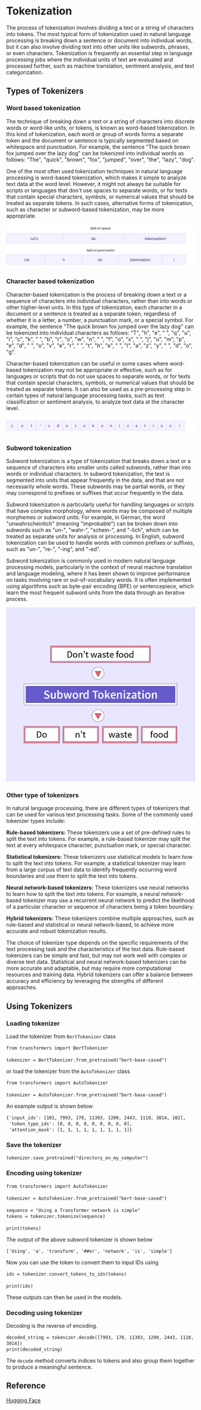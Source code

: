 # Tokenization

The process of tokenization involves dividing a text or a string of characters into tokens. The most typical form of tokenization used in natural language processing is breaking down a sentence or document into individual words, but it can also involve dividing text into other units like subwords, phrases, or even characters. Tokenization is frequently an essential step in language processing jobs where the individual units of text are evaluated and processed further, such as machine translation, sentiment analysis, and text categorization.

## Types of Tokenizers
### Word based tokenization

The technique of breaking down a text or a string of characters into discrete words or word-like units, or tokens, is known as word-based tokenization. In this kind of tokenization, each word or group of words forms a separate token and the document or sentence is typically segmented based on whitespace and punctuation. For example, the sentence "The quick brown fox jumped over the lazy dog" can be tokenized into individual words as follows: "The", "quick", "brown", "fox", "jumped", "over", "the", "lazy", "dog".

One of the most often used tokenization techniques in natural language processing is word-based tokenization, which makes it simple to analyze text data at the word level. However, it might not always be suitable for scripts or languages that don't use spaces to separate words, or for texts that contain special characters, symbols, or numerical values that should be treated as separate tokens. In such cases, alternative forms of tokenization, such as character or subword-based tokenization, may be more appropriate.

![word_based_tokenization](/assets/img/2023-05-03-Tokenization/word_based_tokenization.svg)

### Character based tokenization
Character-based tokenization is the process of breaking down a text or a sequence of characters into individual characters, rather than into words or other higher-level units. In this type of tokenization, each character in a document or a sentence is treated as a separate token, regardless of whether it is a letter, a number, a punctuation mark, or a special symbol. For example, the sentence "The quick brown fox jumped over the lazy dog" can be tokenized into individual characters as follows: "T", "h", "e", " ", "q", "u", "i", "c", "k", " ", "b", "r", "o", "w", "n", " ", "f", "o", "x", " ", "j", "u", "m", "p", "e", "d", " ", "o", "v", "e", "r", " ", "t", "h", "e", " ", "l", "a", "z", "y", " ", "d", "o", "g".

Character-based tokenization can be useful in some cases where word-based tokenization may not be appropriate or effective, such as for languages or scripts that do not use spaces to separate words, or for texts that contain special characters, symbols, or numerical values that should be treated as separate tokens. It can also be used as a pre-processing step in certain types of natural language processing tasks, such as text classification or sentiment analysis, to analyze text data at the character level.

![character_based_tokenization](/assets/img/2023-05-03-Tokenization/character_based_tokenization.svg)

### Subword tokenization

Subword tokenization is a type of tokenization that breaks down a text or a sequence of characters into smaller units called subwords, rather than into words or individual characters. In subword tokenization, the text is segmented into units that appear frequently in the data, and that are not necessarily whole words. These subwords may be partial words, or they may correspond to prefixes or suffixes that occur frequently in the data.

Subword tokenization is particularly useful for handling languages or scripts that have complex morphology, where words may be composed of multiple morphemes or subword units. For example, in German, the word "unwahrscheinlich" (meaning "improbable") can be broken down into subwords such as "un-", "wahr-", "schein-", and "-lich", which can be treated as separate units for analysis or processing. In English, subword tokenization can be used to handle words with common prefixes or suffixes, such as "un-", "re-", "-ing", and "-ed".

Subword tokenization is commonly used in modern natural language processing models, particularly in the context of neural machine translation and language modeling, where it has been shown to improve performance on tasks involving rare or out-of-vocabulary words. It is often implemented using algorithms such as byte-pair encoding (BPE) or sentencepiece, which learn the most frequent subword units from the data through an iterative process.

![subword-tokenization](/assets/img/2023-05-03-Tokenization/subword-tokenization.webp)

### Other type of tokenizers

In natural language processing, there are different types of tokenizers that can be used for various text processing tasks. Some of the commonly used tokenizer types include:

**Rule-based tokenizers:** These tokenizers use a set of pre-defined rules to split the text into tokens. For example, a rule-based tokenizer may split the text at every whitespace character, punctuation mark, or special character.

**Statistical tokenizers:** These tokenizers use statistical models to learn how to split the text into tokens. For example, a statistical tokenizer may learn from a large corpus of text data to identify frequently occurring word boundaries and use them to split the text into tokens.

**Neural network-based tokenizers:** These tokenizers use neural networks to learn how to split the text into tokens. For example, a neural network-based tokenizer may use a recurrent neural network to predict the likelihood of a particular character or sequence of characters being a token boundary.

**Hybrid tokenizers:** These tokenizers combine multiple approaches, such as rule-based and statistical or neural network-based, to achieve more accurate and robust tokenization results.

The choice of tokenizer type depends on the specific requirements of the text processing task and the characteristics of the text data. Rule-based tokenizers can be simple and fast, but may not work well with complex or diverse text data. Statistical and neural network-based tokenizers can be more accurate and adaptable, but may require more computational resources and training data. Hybrid tokenizers can offer a balance between accuracy and efficiency by leveraging the strengths of different approaches.

## Using Tokenizers

### Loading tokenizer

Load the tokenizer from `BertTokenizer` class 

```
from transformers import BertTokenizer

tokenizer = BertTokenizer.from_pretrained("bert-base-cased")
```

or load the tokenizer from the `AutoTokenizer` class

```
from transformers import AutoTokenizer

tokenizer = AutoTokenizer.from_pretrained("bert-base-cased")
```

An example output is shown below:

```
{'input_ids': [101, 7993, 170, 11303, 1200, 2443, 1110, 3014, 102],
 'token_type_ids': [0, 0, 0, 0, 0, 0, 0, 0, 0],
 'attention_mask': [1, 1, 1, 1, 1, 1, 1, 1, 1]}
```

### Save the tokenizer

```
tokenizer.save_pretrained("directory_on_my_computer")
```

### Encoding using tokenizer

```
from transformers import AutoTokenizer

tokenizer = AutoTokenizer.from_pretrained("bert-base-cased")

sequence = "Using a Transformer network is simple"
tokens = tokenizer.tokenize(sequence)

print(tokens)
```

The output of the above subword tokenizer is shown below

```
['Using', 'a', 'transform', '##er', 'network', 'is', 'simple']
```

Now you can use the token to convert them to input IDs using

```
ids = tokenizer.convert_tokens_to_ids(tokens)

print(ids)
```

These outputs can then be used in the models.

### Decoding using tokenizer

Decoding is the reverse of encoding.

```
decoded_string = tokenizer.decode([7993, 170, 11303, 1200, 2443, 1110, 3014])
print(decoded_string)
```

The `decode` method converts indices to tokens and also group them together to produce a meaningful sentence.

<!-- Learning more about handling multiple sequences in the [next blog](/_posts/2023-05-03-Handling-multiple-sequences.md) -->

## Reference
[Hugging Face](https://huggingface.co/learn/nlp-course)